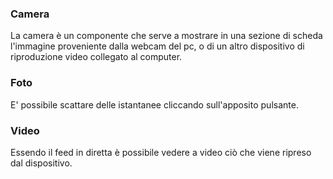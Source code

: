 ### **Camera**

La camera è un componente che serve a mostrare in una sezione di scheda l'immagine proveniente dalla webcam del pc, o di un altro dispositivo di riproduzione video collegato al computer.

### **Foto**

E' possibile scattare delle istantanee cliccando sull'apposito pulsante.

### **Video**

Essendo il feed in diretta è possibile vedere a video ciò che viene ripreso dal dispositivo.

